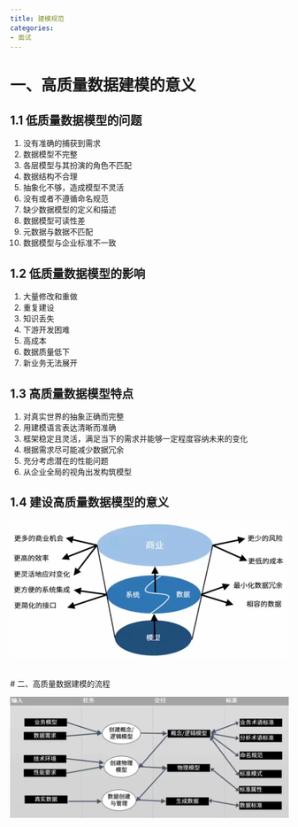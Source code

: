 ```yaml
---
title: 建模规范
categories:
- 面试
---
```

# 一、高质量数据建模的意义
## 1.1 低质量数据模型的问题
1. 没有准确的捕获到需求
2. 数据模型不完整
3. 各层模型与其扮演的角色不匹配
4. 数据结构不合理
5. 抽象化不够，造成模型不灵活
6. 没有或者不遵循命名规范
7. 缺少数据模型的定义和描述
8. 数据模型可读性差
9. 元数据与数据不匹配
10. 数据模型与企业标准不一致

## 1.2 低质量数据模型的影响
1. 大量修改和重做
2. 重复建设
3. 知识丢失
4. 下游开发困难
5. 高成本
6. 数据质量低下
7. 新业务无法展开

## 1.3 高质量数据模型特点
1. 对真实世界的抽象正确而完整
2. 用建模语言表达清晰而准确
3. 框架稳定且灵活，满足当下的需求并能够一定程度容纳未来的变化
4. 根据需求尽可能减少数据冗余
5. 充分考虑潜在的性能问题
6. 从企业全局的视角出发构筑模型

## 1.4 建设高质量数据模型的意义
![image.png](建模规范.assets\950790eb24224ea7bb5cec483c27172b.png)

<br>
# 二、高质量数据建模的流程

![image.png](建模规范.assets\d7fd8a4b2ceb4391912dd90b5441b6ef.png)
